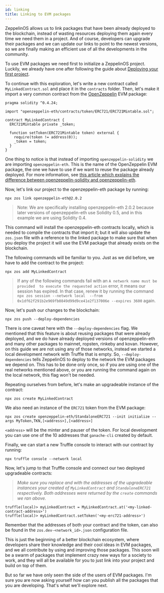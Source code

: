 ```yaml
---
id: linking
title: Linking to EVM packages
---
```


ZeppelinOS allows us to link packages that have been already deployed
to the blockchain, instead of wasting resources deploying them again every time
we need them in a project. And of course, developers can upgrade their
packages and we can update our links to point to the newest versions, so we are
finally making an efficient use of all the developments in the community.

To use EVM packages we need first to initialize a ZeppelinOS project. Luckily,
we already have one after following the guide about
[Deploying your first project](deploying.md).

To continue with this exploration, let's write a new contract called
`MyLinkedContract.sol` and place it in the `contracts` folder. Then,
let's make it import a very common
contract from the [OpenZeppelin](https://openzeppelin.org/) EVM package:

```solidity
pragma solidity ^0.4.24;

import "openzeppelin-eth/contracts/token/ERC721/ERC721Mintable.sol";

contract MyLinkedContract {
  ERC721Mintable private _token;

  function setToken(ERC721Mintable token) external {
    require(token != address(0));
    _token = token;
  }
}
```

One thing to notice is that instead of importing `openzeppelin-solidity` we are
importing `openzeppelin-eth`. This is the name of the OpenZeppelin EVM package,
the one we have to use if we want to reuse the package already deployed.
For more information, see
[this article which explains the difference between openzeppelin-solidity and openzeppelin-eth](https://blog.zeppelin.solutions/getting-started-with-openzeppelin-eth-a-new-stable-and-upgradeable-evm-package-576fb37297d0#125e).

Now, let's link our project to the openzeppelin-eth package by running:

```console
npx zos link openzeppelin-eth@2.0.2
```

> Note: We are specifically installing openzeppelin-eth 2.0.2 because later versions of openzeppelin-eth use Solidity 0.5, and in this example we are using Solidity 0.4.

This command will install the openzeppelin-eth contracts locally, which is
needed to compile the contracts that import it; but it will also update the
`zos.json` file with a reference to the linked package to make sure that when
you deploy the project it will use the EVM package that already exists on the
blockchain.

The following commands will be familiar to you. Just as we did before, we have
to add the contract to the project:

```console
npx zos add MyLinkedContract
```

> If any of the following commands fail with an `A network name must be provided 
to execute the requested action` error, it means our session has expired. 
In that case, renew it by running the command `npx zos session --network local 
--from 0x1df62f291b2e969fb0849d99d9ce41e2f137006e --expires 3600` again.

Now, let's push our changes to the blockchain:

```console
npx zos push --deploy-dependencies
```

There is one caveat here with the `--deploy-dependencies` flag. We mentioned
that this feature is about reusing packages that were already deployed, and we
do have already deployed versions of openzeppelin-eth and many other packages
to mainnet, ropsten, rinkeby and kovan. However, on this guide we are not using
any of those networks, instead we started a local development network with
Truffle that is empty. So, `--deploy-dependencies` tells ZeppelinOS to deploy
to the network the EVM packages we depend on. This has to be done only once,
so if you are using one of the real networks mentioned above, or you are
running the command again on the local network, this flag won't be needed.

Repeating ourselves from before, let's make an upgradeable instance of the
contract:

```console
npx zos create MyLinkedContract
```

We also need an instance of the `ERC721` token from the EVM package:

```console
npx zos create openzeppelin-eth/StandaloneERC721 --init initialize --args MyToken,TKN,[<address>],[<address>]
```

`<address>` will be the minter and pauser of the token. For local development
you can use one of the 10 addresses that `ganache-cli` created by default.

Finally, we can start a new Truffle console to interact with our contract by running:

```console
npx truffle console --network local
```

Now, let's jump to that Truffle console and connect our two deployed upgradeable contracts:

> _Make sure you replace <my-linked-contract-address> and <my-erc721-address> 
with the addresses of the upgradeable instances your created of `MyLinkedContract` 
and `StandaloneERC721` respectively. Both addresses were returned by the `create` 
commands we ran above._

```console
truffle(local)> myLinkedContract = MyLinkedContract.at('<my-linked-contract-address>')
truffle(local)> myLinkedContract.setToken('<my-erc721-address>')
```

Remember that the addresses of both your contract and the token, can also be 
found in the `zos.dev-<network_id>.json` configuration file.

This is just the beginning of a better blockchain ecosystem, where developers
share their knowledge and their cool ideas in EVM packages, and we all
contribute by using and improving those packages. This soon will be a swarm of
packages that implement crazy new ways for a society to work, and they will all
be available for you to just link into your project and build on top of them.

But so far we have only seen the side of the users of EVM packages. I'm sure
you are now asking yourself how can you publish all the packages that you are
developing. That's what we'll explore next.
